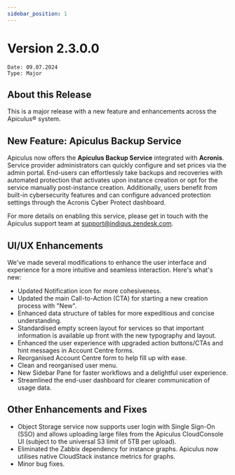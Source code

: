 ```yaml
---
sidebar_position: 1
---
```

# Version 2.3.0.0
```
Date: 09.07.2024
Type: Major
```

## About this Release

This is a major release with a new feature and enhancements across the Apiculus® system.

## New Feature: Apiculus Backup Service

Apiculus now offers the **Apiculus Backup Service** integrated with **Acronis**. Service provider administrators can quickly configure and set prices via the admin portal. End-users can effortlessly take backups and recoveries with automated protection that activates upon instance creation or opt for the service manually post-instance creation. Additionally, users benefit from built-in cybersecurity features and can configure advanced protection settings through the Acronis Cyber Protect dashboard.

For more details on enabling this service, please get in touch with the Apiculus support team at [support@indiqus.zendesk.com](mailto:support@indiqus.zendesk.com).

## UI/UX Enhancements

We've made several modifications to enhance the user interface and experience for a more intuitive and seamless interaction. Here's what's new:

- Updated Notification icon for more cohesiveness.
- Updated the main Call-to-Action (CTA) for starting a new creation process with "New".
- Enhanced data structure of tables for more expeditious and concise understanding.
- Standardised empty screen layout for services so that important information is available up front with the new typography and layout.
- Enhanced the user experience with upgraded action buttons/CTAs and hint messages in Account Centre forms.
- Reorganised Account Centre form to help fill up with ease.
- Clean and reorganised user menu.
- New Sidebar Pane for faster workflows and a delightful user experience.
- Streamlined the end-user dashboard for clearer communication of usage data.

## Other Enhancements and Fixes

- Object Storage service now supports user login with Single Sign-On (SSO) and allows uploading large files from the Apiculus CloudConsole UI (subject to the universal S3 limit of 5TB per upload).
- Eliminated the Zabbix dependency for instance graphs. Apiculus now utilises native CloudStack instance metrics for graphs.
- Minor bug fixes.
